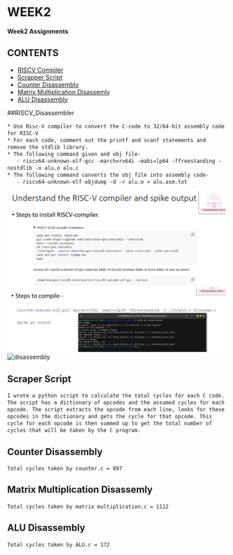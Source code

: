 # WEEK2

**Week2 Assignments**

## CONTENTS
* [RISCV Compiler](#RISCV_Disassembler)
* [Scrapper Script](#Scrapper_Script)
* [Counter Disassembly](#Counter_Disassembly)
* [Matrix Multiplication Disassemly](#Matrix_Multiplication_Disassemly)
* [ALU Disassembly](#ALU_Disassembly)

##RISCV_Disassembler

    * Use Risc-V compiler to convert the C-code to 32/64-bit assembly code for RISC-V
    * For each code, comment out the printf and scanf statements and remove the stdlib library.
    * The following command given and obj file-
       - riscv64-unknown-elf-gcc -march=rv64i -mabi=lp64 -ffreestanding -nostdlib -o alu.o alu.c
    * The following command converts the obj file into assembly code-
       - riscv64-unknown-elf-objdump -d -r alu.o > alu.asm.txt 
![installer](installer)
![spike](spike)
![disassembly](disassembly)
		
## Scraper Script
    I wrote a python script to calculate the total cycles for each C code. The script has a dictionary of opcodes and the assumed cycles for each opcode. The script extracts the opcode from each line, looks for these opcodes in the dictionary and gets the cycle for that opcode. This cycle for each opcode is then summed up to get the total number of cycles that will be taken by the C program. 

## Counter Disassembly
    Total cycles taken by counter.c = 897 
## Matrix Multiplication Disassemly
    Total cycles taken by matrix multiplication.c = 1112 
## ALU Disassembly
    Total cycles taken by ALU.c = 172 




